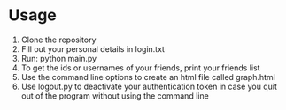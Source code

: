 # Usage
1. Clone the repository
2. Fill out your personal details in login.txt
3. Run: python main.py 
4. To get the ids or usernames of your friends, print your friends list
5. Use the command line options to create an html file called graph.html
6. Use logout.py to deactivate your authentication token in case you quit out of the program without using the command line